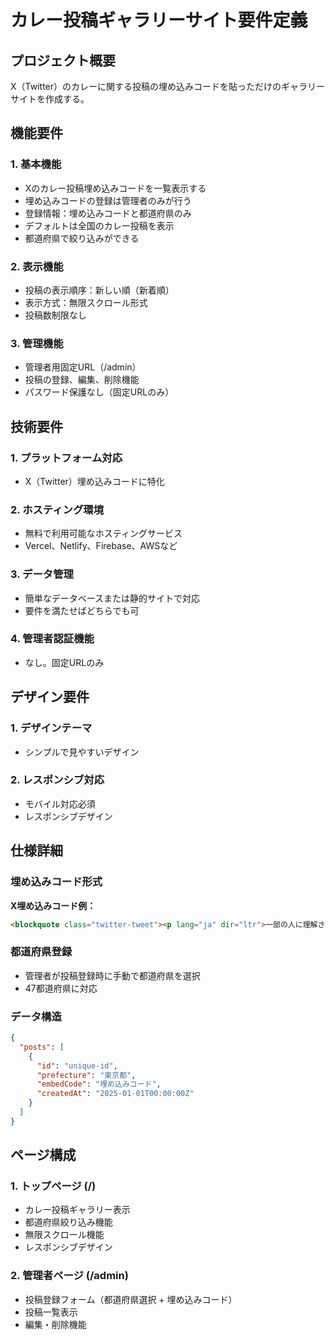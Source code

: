 # カレー投稿ギャラリーサイト要件定義

## プロジェクト概要
X（Twitter）のカレーに関する投稿の埋め込みコードを貼っただけのギャラリーサイトを作成する。

## 機能要件

### 1. 基本機能
- Xのカレー投稿埋め込みコードを一覧表示する
- 埋め込みコードの登録は管理者のみが行う
- 登録情報：埋め込みコードと都道府県のみ
- デフォルトは全国のカレー投稿を表示
- 都道府県で絞り込みができる

### 2. 表示機能
- 投稿の表示順序：新しい順（新着順）
- 表示方式：無限スクロール形式
- 投稿数制限なし

### 3. 管理機能
- 管理者用固定URL（/admin）
- 投稿の登録、編集、削除機能
- パスワード保護なし（固定URLのみ）

## 技術要件

### 1. プラットフォーム対応
- X（Twitter）埋め込みコードに特化

### 2. ホスティング環境
- 無料で利用可能なホスティングサービス
- Vercel、Netlify、Firebase、AWSなど

### 3. データ管理
- 簡単なデータベースまたは静的サイトで対応
- 要件を満たせばどちらでも可

### 4. 管理者認証機能
- なし。固定URLのみ

## デザイン要件

### 1. デザインテーマ
- シンプルで見やすいデザイン

### 2. レスポンシブ対応
- モバイル対応必須
- レスポンシブデザイン

## 仕様詳細

### 埋め込みコード形式
**X埋め込みコード例：**
```html
<blockquote class="twitter-tweet"><p lang="ja" dir="ltr">一部の人に理解される<br>サリサリカレー　in東白楽<br><br>カレー粉を使わないパキスタンカレー。 <a href="https://t.co/Srldugcgzh">pic.twitter.com/Srldugcgzh</a></p>&mdash; KT (@kt_keiba5) <a href="https://twitter.com/kt_keiba5/status/1965276747613823082?ref_src=twsrc%5Etfw">September 9, 2025</a></blockquote> <script async src="https://platform.twitter.com/widgets.js" charset="utf-8"></script>
```

### 都道府県登録
- 管理者が投稿登録時に手動で都道府県を選択
- 47都道府県に対応

### データ構造
```json
{
  "posts": [
    {
      "id": "unique-id",
      "prefecture": "東京都",
      "embedCode": "埋め込みコード",
      "createdAt": "2025-01-01T00:00:00Z"
    }
  ]
}
```

## ページ構成

### 1. トップページ (/)
- カレー投稿ギャラリー表示
- 都道府県絞り込み機能
- 無限スクロール機能
- レスポンシブデザイン

### 2. 管理者ページ (/admin)
- 投稿登録フォーム（都道府県選択 + 埋め込みコード）
- 投稿一覧表示
- 編集・削除機能